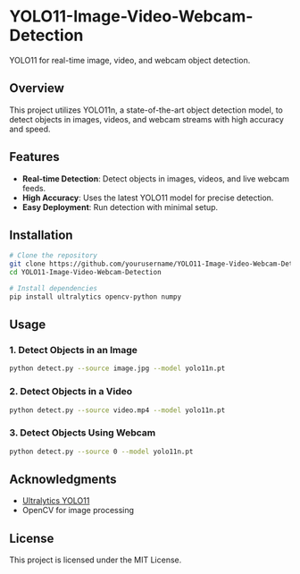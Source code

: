 # YOLO11-Image-Video-Webcam-Detection

YOLO11 for real-time image, video, and webcam object detection.

## Overview
This project utilizes YOLO11n, a state-of-the-art object detection model, to detect objects in images, videos, and webcam streams with high accuracy and speed.

## Features
- **Real-time Detection**: Detect objects in images, videos, and live webcam feeds.
- **High Accuracy**: Uses the latest YOLO11 model for precise detection.
- **Easy Deployment**: Run detection with minimal setup.

## Installation
```bash
# Clone the repository
git clone https://github.com/yourusername/YOLO11-Image-Video-Webcam-Detection.git
cd YOLO11-Image-Video-Webcam-Detection

# Install dependencies
pip install ultralytics opencv-python numpy
```

## Usage

### 1. Detect Objects in an Image
```bash
python detect.py --source image.jpg --model yolo11n.pt
```

### 2. Detect Objects in a Video
```bash
python detect.py --source video.mp4 --model yolo11n.pt
```

### 3. Detect Objects Using Webcam
```bash
python detect.py --source 0 --model yolo11n.pt
```

## Acknowledgments
- [Ultralytics YOLO11](https://github.com/ultralytics/ultralytics)
- OpenCV for image processing

## License
This project is licensed under the MIT License.
